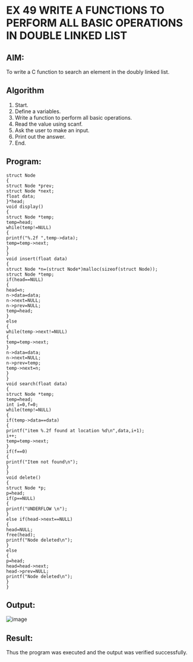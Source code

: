 # EX 49 WRITE A FUNCTIONS TO PERFORM ALL BASIC OPERATIONS IN DOUBLE LINKED LIST
## AIM:
To write a C function to search an element in the doubly linked list.

## Algorithm
1.	Start.
2.	Define a variables.
3.	Write a function to perform all basic operations.
4.	Read the value using scanf.
5.	Ask the user to make an input.
6.	Print out the answer.
7.	End.

## Program:
```
struct Node
{
struct Node *prev;
struct Node *next;
float data;
}*head;
void display()
{
struct Node *temp;
temp=head;
while(temp!=NULL)
{
printf("%.2f ",temp->data);
temp=temp->next;
}
}
void insert(float data)
{
struct Node *n=(struct Node*)malloc(sizeof(struct Node));
struct Node *temp;
if(head==NULL)
{
head=n;
n->data=data;
n->next=NULL;
n->prev=NULL;
temp=head;
}
else
{
while(temp->next!=NULL)
{
temp=temp->next;
}
n->data=data;
n->next=NULL;
n->prev=temp;
temp->next=n;
}
}
void search(float data)
{
struct Node *temp;
temp=head;
int i=0,f=0;
while(temp!=NULL)
{
if(temp->data==data)
{
printf("item %.2f found at location %d\n",data,i+1);
i++;
temp=temp->next;
}
if(f==0)
{
printf("Item not found\n");
}
}
void delete()
{
struct Node *p;
p=head;
if(p==NULL)
{
printf("UNDERFLOW \n");
}
else if(head->next==NULL)
{
head=NULL;
free(head);
printf("Node deleted\n");
}
else
{
p=head;
head=head->next;
head->prev=NULL;
printf("Node deleted\n");
}
}
```

## Output:

![image](https://github.com/user-attachments/assets/ffce04da-65c9-4740-9198-2bfdd334644d)


## Result:
Thus the program was executed and the output was verified successfully.
